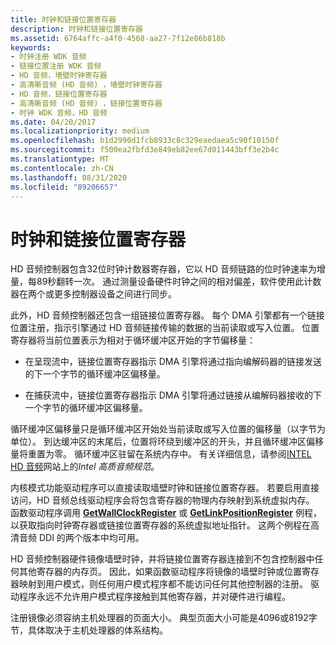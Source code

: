 ```yaml
---
title: 时钟和链接位置寄存器
description: 时钟和链接位置寄存器
ms.assetid: 6764affc-a4f0-4568-aa27-7f12e86b818b
keywords:
- 时钟注册 WDK 音频
- 链接位置注册 WDK 音频
- HD 音频，墙壁时钟寄存器
- 高清晰音频 (HD 音频) ，墙壁时钟寄存器
- HD 音频，链接位置寄存器
- 高清晰音频 (HD 音频) ，链接位置寄存器
- 时钟 WDK 音频，HD 音频
ms.date: 04/20/2017
ms.localizationpriority: medium
ms.openlocfilehash: b1d2990d1fcb8933c8c329eaedaea5c90f10150f
ms.sourcegitcommit: f500ea2fbfd3e849eb82ee67d011443bff3e2b4c
ms.translationtype: MT
ms.contentlocale: zh-CN
ms.lasthandoff: 08/31/2020
ms.locfileid: "89206657"
---
```

# <a name="wall-clock-and-link-position-registers"></a>时钟和链接位置寄存器


HD 音频控制器包含32位时钟计数器寄存器，它以 HD 音频链路的位时钟速率为增量，每89秒翻转一次。 通过测量设备硬件时钟之间的相对偏差，软件使用此计数器在两个或更多控制器设备之间进行同步。

此外，HD 音频控制器还包含一组链接位置寄存器。 每个 DMA 引擎都有一个链接位置注册，指示引擎通过 HD 音频链接传输的数据的当前读取或写入位置。 位置寄存器将当前位置表示为相对于循环缓冲区开始的字节偏移量：

-   在呈现流中，链接位置寄存器指示 DMA 引擎将通过指向编解码器的链接发送的下一个字节的循环缓冲区偏移量。

-   在捕获流中，链接位置寄存器指示 DMA 引擎将通过链接从编解码器接收的下一个字节的循环缓冲区偏移量。

循环缓冲区偏移量只是循环缓冲区开始处当前读取或写入位置的偏移量（以字节为单位）。 到达缓冲区的末尾后，位置将环绕到缓冲区的开头，并且循环缓冲区偏移量将重置为零。 循环缓冲区驻留在系统内存中。 有关详细信息，请参阅[INTEL HD 音频](https://www.intel.com/content/www/us/en/standards/intel-standards-and-initiatives.html)网站上的*Intel 高质音频规范*。

内核模式功能驱动程序可以直接读取墙壁时钟和链接位置寄存器。 若要启用直接访问，HD 音频总线驱动程序会将包含寄存器的物理内存映射到系统虚拟内存。 函数驱动程序调用 [**GetWallClockRegister**](/windows-hardware/drivers/ddi/hdaudio/nc-hdaudio-pget_wall_clock_register) 或 [**GetLinkPositionRegister**](/windows-hardware/drivers/ddi/hdaudio/nc-hdaudio-pget_link_position_register) 例程，以获取指向时钟寄存器或链接位置寄存器的系统虚拟地址指针。 这两个例程在高清音频 DDI 的两个版本中均可用。

HD 音频控制器硬件镜像墙壁时钟，并将链接位置寄存器连接到不包含控制器中任何其他寄存器的内存页。 因此，如果函数驱动程序将镜像的墙壁时钟或位置寄存器映射到用户模式，则任何用户模式程序都不能访问任何其他控制器的注册。 驱动程序永远不允许用户模式程序接触到其他寄存器，并对硬件进行编程。

注册镜像必须容纳主机处理器的页面大小。 典型页面大小可能是4096或8192字节，具体取决于主机处理器的体系结构。

 

